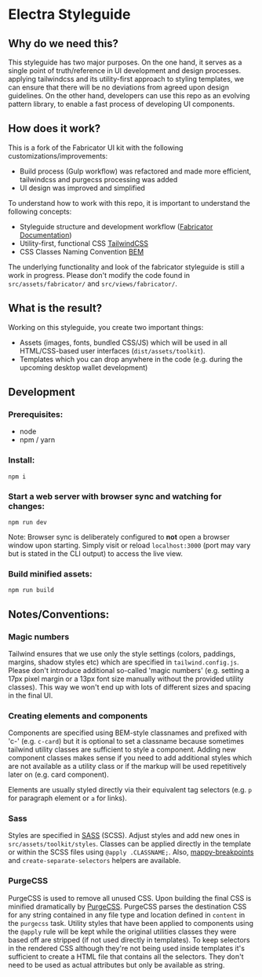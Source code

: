 # Electra Styleguide

## Why do we need this? 

This styleguide has two major purposes. On the one hand, it serves as a single point of truth/reference in UI development and design processes. applying tailwindcss and its utility-first approach to styling templates, we can ensure that there will be no deviations from agreed upon design guidelines. On the other hand, developers can use this repo as an evolving pattern library, to enable a fast process of developing UI components.

## How does it work? 

This is a fork of the Fabricator UI kit with the following customizations/improvements:
- Build process (Gulp workflow) was refactored and made more efficient, tailwindcss and purgecss processing was added
- UI design was improved and simplified

To understand how to work with this repo, it is important to understand the following concepts: 
- Styleguide structure and development workflow ([Fabricator Documentation](http://fbrctr.github.io/docs/))
- Utility-first, functional CSS [TailwindCSS](https://tailwindcss.com)
- CSS Classes Naming Convention [BEM](http://getbem.com/introduction/)

The underlying functionality and look of the fabricator styleguide is still a work in progress. Please don't modify the code found in `src/assets/fabricator/` and `src/views/fabricator/`.

## What is the result?
Working on this styleguide, you create two important things: 
- Assets (images, fonts, bundled CSS/JS) which will be used in all HTML/CSS-based user interfaces (`dist/assets/toolkit`). 
- Templates which you can drop anywhere in the code (e.g. during the upcoming desktop wallet development)

## Development

### Prerequisites:

- node
- npm / yarn

### Install:

```
npm i
```

### Start a web server with browser sync and watching for changes: 

```
npm run dev
``` 

Note: Browser sync is deliberately configured to **not** open a browser window upon starting. Simply visit or reload `localhost:3000` (port may vary but is stated in the CLI output) to access the live view.

### Build minified assets:

```
npm run build
``` 

## Notes/Conventions: 

### Magic numbers 

Tailwind ensures that we use only the style settings (colors, paddings, margins, shadow styles etc) which are specified in `tailwind.config.js`. Please don't introduce additional so-called 'magic numbers' (e.g. setting a 17px pixel margin or a 13px font size manually without the provided utility classes). This way we won't end up with lots of different sizes and spacing in the final UI. 

### Creating elements and components 

Components are specified using BEM-style classnames and prefixed with 'c-' (e.g. `c-card`) but it is optional to set a classname because sometimes tailwind utility classes are sufficient to style a component. Adding new component classes makes sense if you need to add additional styles which are not available as a utility class or if the markup will be used repetitively later on (e.g. card component).

Elements are usually styled directly via their equivalent tag selectors (e.g. `p` for paragraph element or `a` for links).

### Sass

Styles are specified in [SASS](https://sass-lang.com/) (SCSS). Adjust styles and add new ones in `src/assets/toolkit/styles`. Classes can be applied directly in the template or within the SCSS files using `@apply .CLASSNAME;`. Also, [mappy-breakpoints](https://github.com/zellwk/mappy-breakpoints) and `create-separate-selectors` helpers are available. 

### PurgeCSS

PurgeCSS is used to remove all unused CSS. Upon building the final CSS is minified dramatically by [PurgeCSS](https://www.purgecss.com/). PurgeCSS parses the destination CSS for any string contained in any file type and location defined in `content` in the `purgecss` task. Utility styles that have been applied to components using the `@apply` rule will be kept while the original utilities classes they were based off are stripped (if not used directly in templates). To keep selectors in the rendered CSS although they're not being used inside templates it's sufficient to create a HTML file that contains all the selectors. They don't need to be used as actual attributes but only be available as string.